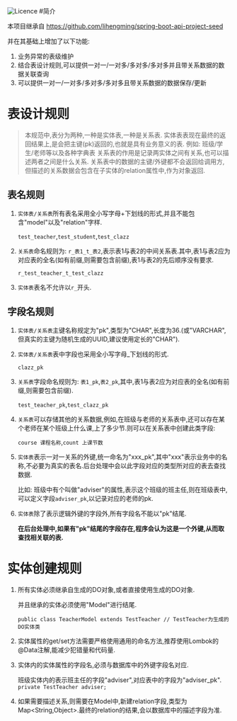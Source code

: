 ![Licence](https://img.shields.io/badge/licence-none-green.svg)
#简介

本项目继承自 https://github.com/lihengming/spring-boot-api-project-seed

并在其基础上增加了以下功能:
1. 业务异常的表级维护
1. 结合表设计规则,可以提供一对一/一对多/多对多/多对多并且带关系数据的数据关联查询
1. 可以提供一对一/一对多/多对多/多对多且带关系数据的数据保存/更新

# 表设计规则
> 本规范中,表分为两种,一种是实体表,一种是关系表.
> 实体表表现在最终的返回结果上,是会把主键(pk)返回的,也就是具有业务意义的表.
> 例如: 班级/学生/老师等以及各种字典表
> 关系表的作用是记录两实体之间有关系,也可以描述两者之间是什么关系.
> 关系表中的数据的主键/外键都不会返回给调用方,但描述的关系数据会包含在子实体的relation属性中,作为对象返回.
## 表名规则
1. ```实体表/关系表```所有表名采用全小写字母+下划线的形式,并且不能包含"model"以及"relation"字样.

    ```test_teacher```,```test_student```,```test_clazz```
1. ```关系表```命名规则为: ```r_表1_t_表2```,表示表1与表2的中间关系表.其中,表1与表2应为对应表的全名(如有前缀,则需要包含前缀),表1与表2的先后顺序没有要求.
    
    ```r_test_teacher_t_test_clazz```
1. ```实体表```表名不允许以```r_```开头.
## 字段名规则
1. ```实体表/关系表```主键名称规定为"pk",类型为"CHAR",长度为36.(或"VARCHAR",但真实的主键为随机生成的UUID,建议使用定长的"CHAR").
1. ```实体表/关系表```表中字段也采用全小写字母_下划线的形式.

    ```clazz_pk```
1. ```关系表```字段命名规则为: ```表1_pk```,```表2_pk```,其中,表1与表2应为对应表的全名(如有前缀,则需要包含前缀).

    ```test_teacher_pk```,```test_clazz_pk```
1. ```关系表```可以存储其他的关系数据,例如,在班级与老师的关系表中,还可以存在某个老师在某个班级上什么课,上了多少节.则可以在关系表中创建此类字段:

    ```course 课程名称```,```count 上课节数```
1. ```实体表```表示一对一关系的外键,统一命名为"xxx_pk",其中"xxx"表示业务中的名称,不必要为真实的表名.后台处理中会以此字段对应的类型所对应的表去查找数据.
    
   比如: 班级中有个叫做"adviser"的属性,表示这个班级的班主任,则在班级表中,可以定义字段```adviser_pk```,以记录对应的老师的pk.

1. ```实体表```除了表示逻辑外键的字段外,所有字段名不能以"pk"结尾.

    **在后台处理中,如果有"pk"结尾的字段存在,程序会认为这是一个外键,从而取查找相关联的表.**
# 实体创建规则
1. 所有实体必须继承自生成的DO对象,或者直接使用生成的DO对象.
   
   并且继承的实体必须使用"Model"进行结尾.

    ```public class TeacherModel extends TestTeacher // TestTeacher为生成的DO实体类```
1. 实体属性的get/set方法需要严格使用通用的命名方法,推荐使用Lombok的@Data注解,能减少犯错量和代码量.
1. 实体内的实体属性的字段名,必须与数据库中的外键字段名对应.
    
    班级实体内的表示班主任的字段"adviser",对应表中的字段为"adviser_pk".
    ```private TestTeacher adviser;```
1. 如果需要描述关系,则需要在Model中,新建relation字段,类型为Map<String,Object>.最终的relation的结果,会以数据库中的描述字段为准.


